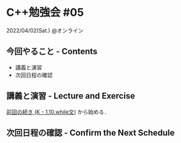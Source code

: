# C++勉強会 #05

2022/04/02(Sat.) @オンライン

## 今回やること - Contents

- 講義と演習
- 次回日程の確認

## 講義と演習 - Lecture and Exercise

[前回の続き (K - 1.10.while文)](https://atcoder.jp/contests/apg4b/tasks/APG4b_k) から始める．

## 次回日程の確認 - Confirm the Next Schedule
